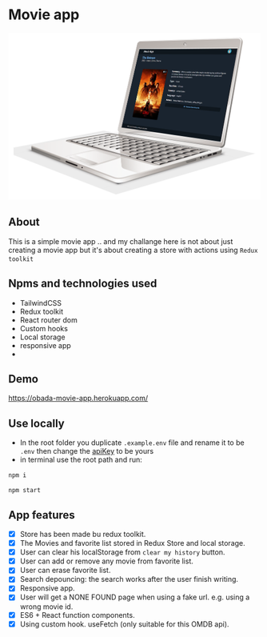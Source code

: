# Movie app
![app photo](https://github.com/ObadaElSharbatly/movie-app/blob/main/src/images/Laptop-Free-Download-PNG.png)
## About
This is a simple movie app .. and my challange here is not about just creating a movie app but it's about creating a store with actions using `Redux toolkit`

## Npms and technologies used
- TailwindCSS
- Redux toolkit
- React router dom
- Custom hooks
- Local storage
- responsive app
- 
## Demo
https://obada-movie-app.herokuapp.com/

## Use locally
- In the root folder you duplicate `.example.env` file and rename it to be `.env` then change the [apiKey](https://www.omdbapi.com/) to be yours
- in terminal use the root path and run:
```
npm i
```
```
npm start
```

## App features
- [x] Store has been made bu redux toolkit.
- [x] The Movies and favorite list stored in Redux Store and local storage.
- [x] User can clear his localStorage from `clear my history` button.
- [x] User can add or remove any movie from favorite list.
- [x] User can erase favorite list.
- [x] Search depouncing: the search works after the user finish writing.
- [x] Responsive app.
- [x] User will get a NONE FOUND page when using a fake url. e.g. using a wrong movie id.
- [x] ES6 + React function components.
- [x] Using custom hook. useFetch (only suitable for this OMDB api).
